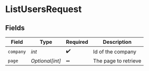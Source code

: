 # ListUsersRequest


## Fields

| Field                | Type                 | Required             | Description          |
| -------------------- | -------------------- | -------------------- | -------------------- |
| `company`            | *int*                | :heavy_check_mark:   | Id of the company    |
| `page`               | *Optional[int]*      | :heavy_minus_sign:   | The page to retrieve |